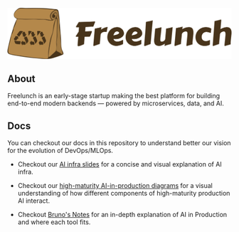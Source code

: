 ![](logo_freelunch_with_name.png)

## About

Freelunch is an early-stage startup making the best platform for building end-to-end modern backends — powered by microservices, data, and AI.

## Docs

You can checkout our docs in this repository to understand better our vision for the evolution of DevOps/MLOps.

- Checkout our [AI infra slides](https://docs.google.com/presentation/d/1fK-ynj6WEG8cIYW3uvg-boNlKQ8-Oevo/edit?usp=sharing&ouid=103939938195747162766&rtpof=true&sd=true) for a concise and visual explanation of AI infra.

- Checkout our [high-maturity AI-in-production diagrams](https://excalidraw.com/#json=HIP3BwjNGdeD6a55m5vfA,dtFvst72qyAUUnElHeAUZg) for a visual understanding of how different components of high-maturity production AI interact.

- Checkout [Bruno's Notes](brunos_notes.md) for an in-depth explanation of AI in Production and where each tool fits.
